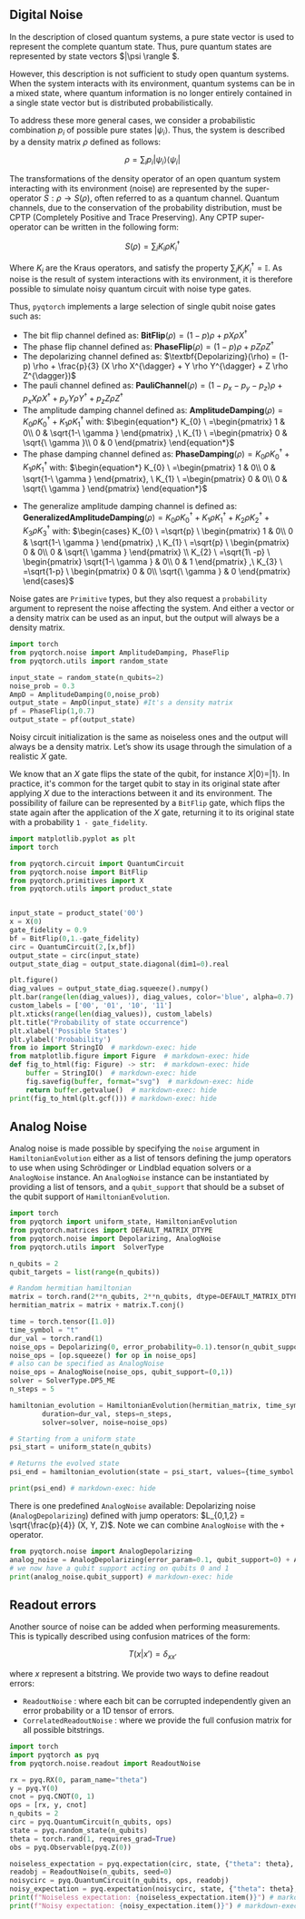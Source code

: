 ## Digital Noise

In the description of closed quantum systems, a pure state vector is used to represent the complete quantum state. Thus, pure quantum states are represented by state vectors $|\psi \rangle $.

However, this description is not sufficient to study open quantum systems. When the system interacts with its environment, quantum systems can be in a mixed state, where quantum information is no longer entirely contained in a single state vector but is distributed probabilistically.

To address these more general cases, we consider a probabilistic combination $p_i$ of possible pure states $|\psi_i \rangle$. Thus, the system is described by a density matrix $\rho$ defined as follows:

$$
\rho = \sum_i p_i |\psi_i\rangle \langle \psi_i|
$$

The transformations of the density operator of an open quantum system interacting with its environment (noise) are represented by the super-operator $S: \rho \rightarrow S(\rho)$, often referred to as a quantum channel.
Quantum channels, due to the conservation of the probability distribution, must be CPTP (Completely Positive and Trace Preserving). Any CPTP super-operator can be written in the following form:

$$
S(\rho) = \sum_i K_i \rho K^{\dagger}_i
$$

Where $K_i$ are the Kraus operators, and satisfy the property $\sum_i K_i K^{\dagger}_i = \mathbb{I}$. As noise is the result of system interactions with its environment, it is therefore possible to simulate noisy quantum circuit with noise type gates.

Thus, `pyqtorch` implements a large selection of single qubit noise gates such as:

- The bit flip channel defined as: $\textbf{BitFlip}(\rho) =(1-p) \rho + p X \rho X^{\dagger}$
- The phase flip channel defined as: $\textbf{PhaseFlip}(\rho) = (1-p) \rho + p Z \rho Z^{\dagger}$
- The depolarizing channel defined as: $\textbf{Depolarizing}(\rho) = (1-p) \rho + \frac{p}{3} (X \rho X^{\dagger} + Y \rho Y^{\dagger} + Z \rho Z^{\dagger})$
- The pauli channel defined as: $\textbf{PauliChannel}(\rho) = (1-p_x-p_y-p_z) \rho
            + p_x X \rho X^{\dagger}
            + p_y Y \rho Y^{\dagger}
            + p_z Z \rho Z^{\dagger}$
- The amplitude damping channel defined as: $\textbf{AmplitudeDamping}(\rho) =  K_0 \rho K_0^{\dagger} + K_1 \rho K_1^{\dagger}$
    with:
    $\begin{equation*}
    K_{0} \ =\begin{pmatrix}
    1 & 0\\
    0 & \sqrt{1-\ \gamma }
    \end{pmatrix} ,\ K_{1} \ =\begin{pmatrix}
    0 & \sqrt{\ \gamma }\\
    0 & 0
    \end{pmatrix}
    \end{equation*}$
- The phase damping channel defined as: $\textbf{PhaseDamping}(\rho) = K_0 \rho K_0^{\dagger} + K_1 \rho K_1^{\dagger}$
    with:
    $\begin{equation*}
    K_{0} \ =\begin{pmatrix}
    1 & 0\\
    0 & \sqrt{1-\ \gamma }
    \end{pmatrix}, \ K_{1} \ =\begin{pmatrix}
    0 & 0\\
    0 & \sqrt{\ \gamma }
    \end{pmatrix}
    \end{equation*}$
* The generalize amplitude damping channel is defined as: $\textbf{GeneralizedAmplitudeDamping}(\rho) = K_0 \rho K_0^{\dagger} + K_1 \rho K_1^{\dagger} + K_2 \rho K_2^{\dagger} + K_3 \rho K_3^{\dagger}$
    with:
$\begin{cases}
K_{0} \ =\sqrt{p} \ \begin{pmatrix}
1 & 0\\
0 & \sqrt{1-\ \gamma }
\end{pmatrix} ,\ K_{1} \ =\sqrt{p} \ \begin{pmatrix}
0 & 0\\
0 & \sqrt{\ \gamma }
\end{pmatrix} \\
K_{2} \ =\sqrt{1\ -p} \ \begin{pmatrix}
\sqrt{1-\ \gamma } & 0\\
0 & 1
\end{pmatrix} ,\ K_{3} \ =\sqrt{1-p} \ \begin{pmatrix}
0 & 0\\
\sqrt{\ \gamma } & 0
\end{pmatrix}
\end{cases}$

 Noise gates are `Primitive` types, but they also request a `probability` argument to represent the noise affecting the system. And either a vector or a density matrix can be used as an input, but the output will always be a density matrix.

```python exec="on" source="material-block" html="1"
import torch
from pyqtorch.noise import AmplitudeDamping, PhaseFlip
from pyqtorch.utils import random_state

input_state = random_state(n_qubits=2)
noise_prob = 0.3
AmpD = AmplitudeDamping(0,noise_prob)
output_state = AmpD(input_state) #It's a density matrix
pf = PhaseFlip(1,0.7)
output_state = pf(output_state)
```

Noisy circuit initialization is the same as noiseless ones and the output will always be a density matrix. Let’s show its usage through the simulation of a realistic $X$ gate.

We know that an $X$ gate flips the state of the qubit, for instance $X|0\rangle = |1\rangle$. In practice, it's common for the target qubit to stay in its original state after applying $X$ due to the interactions between it and its environment. The possibility of failure can be represented by a `BitFlip` gate, which flips the state again after the application of the $X$ gate, returning it to its original state with a probability `1 - gate_fidelity`.

```python exec="on" source="material-block"
import matplotlib.pyplot as plt
import torch

from pyqtorch.circuit import QuantumCircuit
from pyqtorch.noise import BitFlip
from pyqtorch.primitives import X
from pyqtorch.utils import product_state


input_state = product_state('00')
x = X(0)
gate_fidelity = 0.9
bf = BitFlip(0,1.-gate_fidelity)
circ = QuantumCircuit(2,[x,bf])
output_state = circ(input_state)
output_state_diag = output_state.diagonal(dim1=0).real

plt.figure()
diag_values = output_state_diag.squeeze().numpy()
plt.bar(range(len(diag_values)), diag_values, color='blue', alpha=0.7)
custom_labels = ['00', '01', '10', '11']
plt.xticks(range(len(diag_values)), custom_labels)
plt.title("Probability of state occurrence")
plt.xlabel('Possible States')
plt.ylabel('Probability')
from io import StringIO  # markdown-exec: hide
from matplotlib.figure import Figure  # markdown-exec: hide
def fig_to_html(fig: Figure) -> str:  # markdown-exec: hide
    buffer = StringIO()  # markdown-exec: hide
    fig.savefig(buffer, format="svg")  # markdown-exec: hide
    return buffer.getvalue()  # markdown-exec: hide
print(fig_to_html(plt.gcf())) # markdown-exec: hide
```

## Analog Noise

Analog noise is made possible by specifying the `noise` argument in `HamiltonianEvolution` either as a list of tensors defining the jump operators to use when using Schrödinger or Lindblad equation solvers or a `AnalogNoise` instance. An `AnalogNoise` instance can be instantiated by providing a list of tensors, and a `qubit_support` that should be a subset of the qubit support of  `HamiltonianEvolution`.

```python exec="on" source="material-block"
import torch
from pyqtorch import uniform_state, HamiltonianEvolution
from pyqtorch.matrices import DEFAULT_MATRIX_DTYPE
from pyqtorch.noise import Depolarizing, AnalogNoise
from pyqtorch.utils import  SolverType

n_qubits = 2
qubit_targets = list(range(n_qubits))

# Random hermitian hamiltonian
matrix = torch.rand(2**n_qubits, 2**n_qubits, dtype=DEFAULT_MATRIX_DTYPE)
hermitian_matrix = matrix + matrix.T.conj()

time = torch.tensor([1.0])
time_symbol = "t"
dur_val = torch.rand(1)
noise_ops = Depolarizing(0, error_probability=0.1).tensor(n_qubit_support=2)
noise_ops = [op.squeeze() for op in noise_ops]
# also can be specified as AnalogNoise
noise_ops = AnalogNoise(noise_ops, qubit_support=(0,1))
solver = SolverType.DP5_ME
n_steps = 5

hamiltonian_evolution = HamiltonianEvolution(hermitian_matrix, time_symbol, qubit_targets,
        duration=dur_val, steps=n_steps,
        solver=solver, noise=noise_ops)

# Starting from a uniform state
psi_start = uniform_state(n_qubits)

# Returns the evolved state
psi_end = hamiltonian_evolution(state = psi_start, values={time_symbol: time})

print(psi_end) # markdown-exec: hide
```

There is one predefined `AnalogNoise` available: Depolarizing noise (`AnalogDepolarizing`) defined with jump operators: $L_{0,1,2} = \sqrt{\frac{p}{4}} (X, Y, Z)$. Note we can combine `AnalogNoise` with the `+` operator.



```python exec="on" source="material-block"
from pyqtorch.noise import AnalogDepolarizing
analog_noise = AnalogDepolarizing(error_param=0.1, qubit_support=0) + AnalogDepolarizing(error_param=0.1, qubit_support=1)
# we now have a qubit support acting on qubits 0 and 1
print(analog_noise.qubit_support) # markdown-exec: hide
```


## Readout errors

Another source of noise can be added when performing measurements. This is typically described using confusion matrices of the form:

$$
T(x|x')=\delta_{xx'}
$$

where $x$ represent a bitstring.
We provide two ways to define readout errors:
- `ReadoutNoise` : where each bit can be corrupted independently given an error probability or a 1D tensor of errors.
- `CorrelatedReadoutNoise` : where we provide the full confusion matrix for all possible bitstrings.

```python exec="on" source="material-block"
import torch
import pyqtorch as pyq
from pyqtorch.noise.readout import ReadoutNoise

rx = pyq.RX(0, param_name="theta")
y = pyq.Y(0)
cnot = pyq.CNOT(0, 1)
ops = [rx, y, cnot]
n_qubits = 2
circ = pyq.QuantumCircuit(n_qubits, ops)
state = pyq.random_state(n_qubits)
theta = torch.rand(1, requires_grad=True)
obs = pyq.Observable(pyq.Z(0))

noiseless_expectation = pyq.expectation(circ, state, {"theta": theta}, observable=obs)
readobj = ReadoutNoise(n_qubits, seed=0)
noisycirc = pyq.QuantumCircuit(n_qubits, ops, readobj)
noisy_expectation = pyq.expectation(noisycirc, state, {"theta": theta}, observable=obs, n_shots=1000)
print(f"Noiseless expectation: {noiseless_expectation.item()}") # markdown-exec: hide
print(f"Noisy expectation: {noisy_expectation.item()}") # markdown-exec: hide
```
